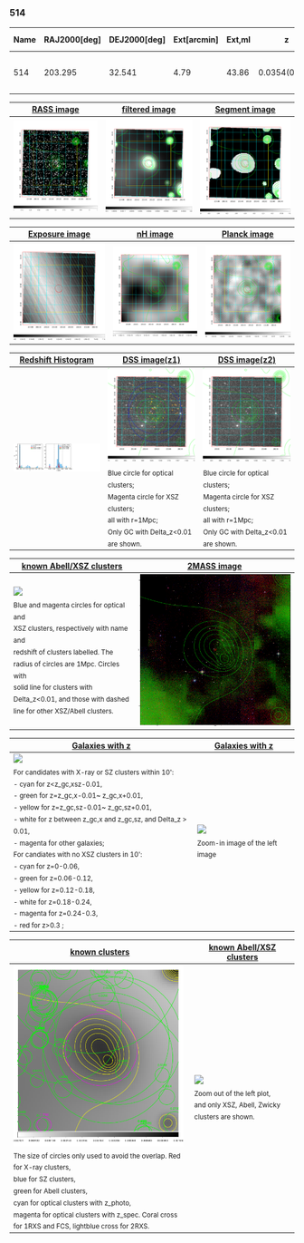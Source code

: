 <div STYLE="page-break-after: always;"></div>

### 514

|Name|RAJ2000[deg]|DEJ2000[deg] |Ext[arcmin]| Ext,ml | z | z_src| C|GC(XSZ,Delta_z<0.01)| GC(OPT,Delta_z<0.01)|GC| R_sig[arcmin] | R500[arcmin] | R500[Mpc]| CRsig[c/s] | CR500[c/s] |L500[1E44 erg/s]|F500[1E-12 erg/s/cm^2]| M500[1E14 Msun]|Tx[keV]|Cnt_sig|Beta|Rc[arcmin]|Comment|Alias|
|---|---|---|---|---|---|------|---|--------|---------|----------|---|---|---|---|---|---|---|---|---|---|---|---|---|---|
|514| 203.295| 32.541| 4.79| 43.86| 0.0354(0.005)| z1, z_opt| S| -| N| C, F20, N, W| 8.800| 11.535| 0.487| 0.088(0.025)| 0.093(0.026)| 0.039(0.009)| 1.351(0.296)| 0.34(0.04)| 1.11(0.08)| 66.1| 0.890(-0.129+0.079)| 7.280(-1.174+0.958)| -| t252|

|[RASS image](../image/514/514_img.pdf)|[filtered image](../image/514/514_fil.pdf)|[Segment image](../image/514/514_seg.pdf)|
|-------------------|--------------------|-------------------|
| <img src="../image/514/514_img.png" width="300">  | <img src="../image/514/514_fil.png" width="300">   | <img src="../image/514/514_seg.png" width="300">  |

|[Exposure image](../image/514/514_mex.pdf)| [nH image](../image/514/514_nh.pdf)| [Planck image](../image/514/514_p.pdf)|
|-------------------|--------------------|-------------------|
|<img src="../image/514/514_mex.png" width="300">   | <img src="../image/514/514_nh.png" width="300">    | <img src="../image/514/514_p.png" width="300"> |

|[Redshift Histogram](../image/514/514_zg.pdf) | [DSS image(z1)](../image/514/514_dss_z1.pdf)      |  [DSS image(z2)](../image/514/514_dss_z2.pdf)    |
|-------------------|--------------------|-------------------|
|<img src="../image/514/514_zg.png" width="300"> |<img src="../image/514/514_dss_z1.png" width="300"> <sub><br>Blue circle for optical clusters; <br>Magenta circle for XSZ clusters; <br>all with r=1Mpc; <br>Only GC with Delta_z<0.01 are shown. </sub>| <img src="../image/514/514_dss_z2.png" width="300"><sub><br>Blue circle for optical clusters; <br>Magenta circle for XSZ clusters; <br>all with r=1Mpc; <br>Only GC with Delta_z<0.01 are shown. </sub> |

|[known Abell/XSZ clusters](../image/514/514_m.pdf) | [2MASS image](../image/514/514_2mass.pdf)      |
|-------------------|-------------------|
|<img src=../image/514/514_m.png width="300"> <br><sub>Blue and magenta circles for optical and <br>XSZ clusters, respectively with name and <br>redshift of clusters labelled. The <br>radius of circles are 1Mpc. Circles with <br>solid line for clusters with <br>Delta_z<0.01, and those with dashed <br>line for other XSZ/Abell clusters.        </sub>|<img src="../image/514/514_2mass.png" width="300">  |

|[Galaxies with z](../image/514/514_opt_ned.pdf) |[Galaxies with z](../image/514/514_opt_ned_zoom.pdf) |
|-------------------|-------------------|
| <img src=../image/514/514_opt_ned.png width="300"> <br><sub> For candidates with X-ray or SZ clusters within 10': <br> - cyan for z<z_gc,xsz-0.01, <br> - green for z=z_gc,x-0.01~ z_gc,x+0.01, <br> - yellow for z=z_gc,sz-0.01~ z_gc,sz+0.01, <br> - white for z between z_gc,x and z_gc,sz, and Delta_z > 0.01, <br> - magenta for other galaxies; <br>For candiates with no XSZ clusters in 10': <br> - cyan for z=0-0.06, <br> - green for z=0.06-0.12, <br> - yellow for z=0.12-0.18, <br> - white for z=0.18-0.24, <br> - magenta for z=0.24-0.3, <br> - red for z>0.3 ;  </sub>|<img src=../image/514/514_opt_ned_zoom.png width="300">  <br><sub> Zoom-in image of the left image</sub>|

|[known clusters](../image/514/514_gc.pdf) |[known Abell/XSZ clusters](../image/514/514_gc_large.pdf) |
|-------------------|-------------------|
| <img src=../image/514/514_gc.png width="300"> <br><sub> The size of circles only used to avoid the overlap. Red for X-ray clusters, <br> blue for SZ clusters, <br> green for Abell clusters, <br> cyan for optical clusters with z_photo, <br> magenta for optical clusters with z_spec. Coral cross for 1RXS and FCS, lightblue cross for 2RXS. </sub>|<img src=../image/514/514_gc_large.png width="300"> <br><sub> Zoom out of the left plot, <br> and only XSZ, Abell, Zwicky clusters are shown. </sub> |




